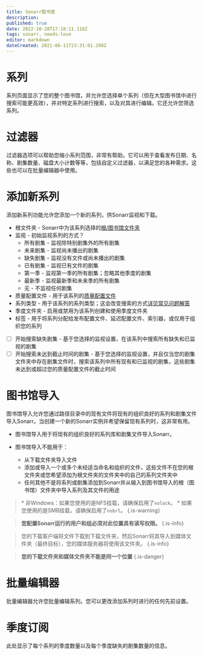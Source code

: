 ```yaml
---
title: Sonarr图书馆
description: 
published: true
date: 2022-10-28T17:18:11.116Z
tags: sonarr, needs-love
editor: markdown
dateCreated: 2021-06-11T23:31:01.289Z
---
```


# 系列

系列页面显示了您的整个图书馆，并允许您选择单个系列（但在大型图书馆中进行搜索可能更高效），并对特定系列进行搜索，以及对其进行编辑。它还允许您筛选系列。

# 过滤器

过滤器选项可以帮助您缩小系列范围，非常有帮助。它可以用于查看发布日期、名称、剧集数量、磁盘大小计数等等，包括自定义过滤器，以满足您的各种需求。这些也可以在批量编辑器中使用。

# 添加新系列

添加新系列功能允许您添加一个新的系列，供Sonarr监视和下载。

- 根文件夹 - Sonarr中为该系列选择的[根/图书馆文件夹](/sonarr/settings#root-folders)
- 监视 - 初始监视系列的方式？
  - 所有剧集 - 监视除特别剧集外的所有剧集
  - 未来剧集 - 监视尚未播出的剧集
  - 缺失剧集 - 监视没有文件或尚未播出的剧集
  - 已有剧集 - 监视已有文件的剧集
  - 第一季 - 监视第一季的所有剧集；忽略其他季度的剧集
  - 最新季 - 监视最新季和未来季的所有剧集
  - 无 - 不监视任何剧集
- 质量配置文件 - 用于该系列的[质量配置文件](/sonarr/settings#quality-profiles)
- 系列类型 - 用于该系列的系列类型；这会改变搜索的方式[详见常见问题解答](/sonarr/faq#whats-the-different-series-types)
- 季度文件夹 - 启用或禁用为该系列创建和使用季度文件夹
- 标签 - 用于将系列分配给发布配置文件、延迟配置文件、索引器，或仅用于组织您的系列
- [ ] 开始搜索缺失剧集 - 基于您选择的监视设置，在该系列中搜索所有缺失和已监视的剧集
- [ ] 开始搜索未达到截止时间的剧集 - 基于您选择的监视设置，并且仅当您的剧集文件夹中存在剧集文件时，搜索该系列中所有现有和已监视的剧集，这些剧集未达到或超过您的质量配置文件的截止时间

# 图书馆导入

图书馆导入允许您通过路径目录中的现有文件将现有的组织良好的系列和剧集文件导入Sonarr。当创建一个新的Sonarr实例并希望保留现有系列时，这非常有用。

- 图书馆导入用于将现有的组织良好的系列库和剧集文件导入Sonarr。

- 图书馆导入不能用于：
  - 从下载文件夹导入文件
  - 添加或导入一个或多个未经适当命名和组织的文件，这些文件不在您的根文件夹或您希望添加为根文件夹的文件夹中的自己的系列文件夹中
  - 任何其他不是将系列或剧集添加到Sonarr并从输入到图书馆导入的根（图书馆）文件夹中导入系列及其文件的用途

> \* 非Windows：如果您使用的是NFS挂载，请确保启用了`nolock`。
> \* 如果您使用的是SMB挂载，请确保启用了`nobrl`。
{.is-warning}

> **您配置Sonarr运行的用户和组必须对此位置具有读写权限。** {.is-info}

> 您的下载客户端将文件下载到下载文件夹，然后Sonarr将其导入到媒体文件夹（最终目标），您的媒体服务器将使用该文件夹。
{.is-info}

> **您的下载文件夹和媒体文件夹不能是同一个位置**
{.is-danger}

# 批量编辑器

批量编辑器允许您批量编辑系列。您可以更改添加系列时进行的任何先前设置。

# 季度订阅

此处显示了每个系列的季度数量以及每个季度缺失的剧集数量的信息。